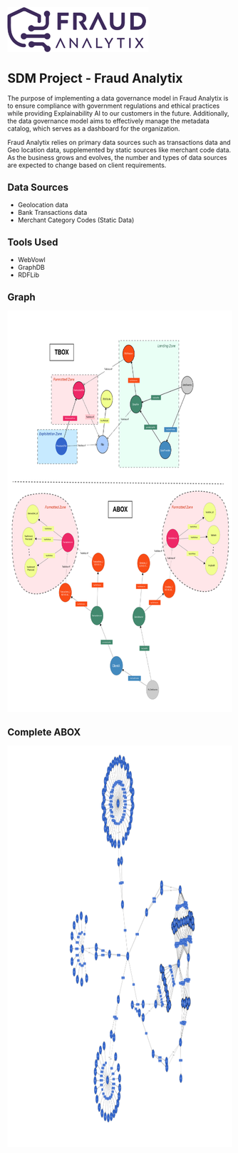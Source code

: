 <img alt="logo" height="100" src="./raw/logo.png"/>

# SDM Project - Fraud Analytix
The purpose of implementing a data governance model in Fraud Analytix is to ensure compliance with government regulations and ethical practices while providing Explainability AI to our customers in the future. Additionally, the data governance model aims to effectively manage the metadata catalog, which serves as a dashboard for the organization.

Fraud Analytix relies on primary data sources such as transactions data and Geo location data, supplemented by static sources like merchant code data. As the business grows and evolves, the number and types of data sources are expected to change based on client requirements.

## Data Sources
- Geolocation data
- Bank Transactions data
- Merchant Category Codes (Static Data)

## Tools Used
 - WebVowl
 - GraphDB
 - RDFLib

## Graph 

<img alt="graph" height="900" src="./raw/fa-mapping-tbox.svg"/>

## Complete ABOX

<img alt="graph" height="900" src="./raw/FA-abox.svg"/>
